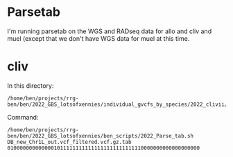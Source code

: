 # Parsetab  
I'm running parsetab on the WGS and RADseq data for allo and cliv and muel (except that we don't have WGS data for muel at this time.

# cliv
In this directory:
```
/home/ben/projects/rrg-ben/ben/2022_GBS_lotsofxennies/individual_gvcfs_by_species/2022_clivii/2020_and_2022_clivii_bam/genotyped_after_filtering
```
Command:
```
/home/ben/projects/rrg-ben/ben/2022_GBS_lotsofxennies/ben_scripts/2022_Parse_tab.sh DB_new_Chr1L_out.vcf_filtered.vcf.gz.tab 01000000000000010111111111111111111111111110000000000000000000
```
